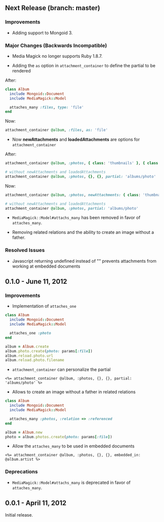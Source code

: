## Next Release (branch: master)

### Improvements

* Adding support to Mongoid 3.

### Major Changes (Backwards Incompatible)

* Media Magick no longer supports Ruby 1.8.7.

* Adding the `as` option in `attachment_container` to define the partial to be rendered

After:

``` rb
class Album
  include Mongoid::Document
  include MediaMagick::Model

  attaches_many :files, type: 'file'
end
```

Now:

``` rb
attachment_container @album, :files, as: 'file'
```

* Now **newAttachments** and **loadedAttachments** are options for `attachment_container`

After:

``` rb
attachment_container @album, :photos, { class: 'thumbnails' }, { class: 'span3' }, partial: 'albums/photo'

# without newAttachments and loadedAttachments
attachment_container @album, :photos, {}, {}, partial: 'albums/photo'
```

Now:

``` rb
attachment_container @album, :photos, newAttachments: { class: 'thumbnails' }, loadedAttachments: { class: 'span3' }, partial: 'albums/photo'

# without newAttachments and loadedAttachments
attachment_container @album, :photos, partial: 'albums/photo'
```

* `MediaMagick::Model#attachs_many` has been removed in favor of `attaches_many`.

* Removing related relations and the ability to create an image without a father.

### Resolved Issues

* Javascript returning undefined instead of "" prevents attachments from working at embedded documents

## 0.1.0 - June 11, 2012

### Improvements

* Implementation of `attaches_one`

``` ruby
class Album
  include Mongoid::Document
  include MediaMagick::Model

  attaches_one :photo
end

album = Album.create
album.photo.create(photo: params[:file])
album.reload.photo.url
album.reload.photo.filename
```

* `attachment_container` can personalize the partial

``` erb
<%= attachment_container @album, :photos, {}, {}, partial: 'albums/photo' %>
```

* Allows to create an image without a father in related relations

``` ruby
class Album
  include Mongoid::Document
  include MediaMagick::Model

  attaches_many :photos, :relation => :referenced
end

album = Album.new
photo = album.photos.create(photo: params[:file])
```

* Allow the `attaches_many` to be used in embedded documents

``` erb
<%= attachment_container @album, :photos, {}, {}, embedded_in: @album.artist %>
```

### Deprecations

* `MediaMagick::Model#attachs_many` is deprecated in favor of `attaches_many`.

## 0.0.1 - April 11, 2012

Initial release.
